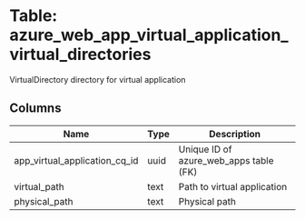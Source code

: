 
# Table: azure_web_app_virtual_application_virtual_directories
VirtualDirectory directory for virtual application
## Columns
| Name        | Type           | Description  |
| ------------- | ------------- | -----  |
|app_virtual_application_cq_id|uuid|Unique ID of azure_web_apps table (FK)|
|virtual_path|text|Path to virtual application|
|physical_path|text|Physical path|
